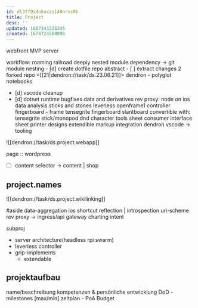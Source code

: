 ```yaml
---
id: dl3ff9i4n5aczs148nrxs9b
title: Project
desc: ''
updated: 1687343228345
created: 1674724560890
---
```


webfront
  MVP
  server

workflow: roaming railroad
  deeply nested module dependency
  -> git module nesting
    - [d] create dotfile repo abstract
    - [ ] extract changes 2 forked repo <[[21|dendron://task/ds.23.06.21]]>
  dendron - polyglot notebooks
  - [d] vscode cleanup
  - [d] dotnet runtime bugfixes
  data and derivatives
    rev proxy: node on ios
    data analysis
sticks and stones
  leverless openframe1 controller
  fingerboard - frame
    tensegrite fingerboard
      slantboard convertible with:
    tensegrite stick/monopod
dnd character tools
  sheet consumer interface
  sheet printer designs
  extendible markup integration
    dendron
    vscode -> tooling

![[dendron://task/ds.project.webapp]]

page :: wordpress
  - [ ] content selector -> content | shop

## project.names
![[dendron://task/ds.project.wikilinking]]

#aside
  data-aggregation
  ios shortcut
    reflection | introspection
    uri-scheme rev proxy
    -> ingress/api gateway
  charting
  intent

subproj
  - server architecture(headless rpi swarm)
  - leverless controller
  - grip-implements
    - extendable

## projektaufbau
name/beschreibung
kompetenzen & persönliche entwicklung
DoD - milestones [max/min]
zeitplan - PoA
Budget

